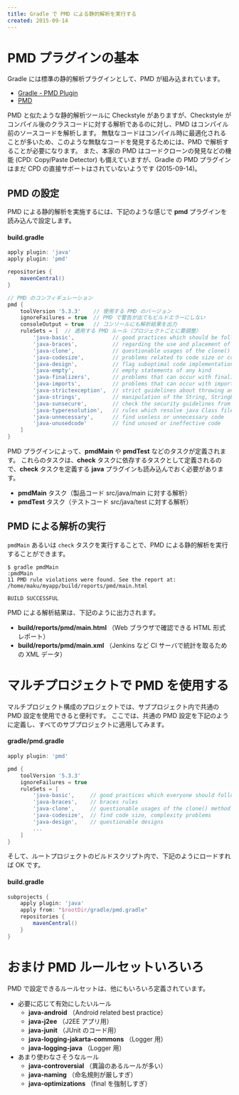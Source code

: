 ```yaml
---
title: Gradle で PMD による静的解析を実行する
created: 2015-09-14
---
```


PMD プラグインの基本
====
Gradle には標準の静的解析プラグインとして、PMD が組み込まれています。

* [Gradle - PMD Plugin](https://docs.gradle.org/current/userguide/pmd_plugin.html)
* [PMD](https://pmd.github.io/)

PMD と似たような静的解析ツールに Checkstyle がありますが、Checkstyle がコンパイル後のクラスコードに対する解析であるのに対し、PMD はコンパイル前のソースコードを解析します。
無駄なコードはコンパイル時に最適化されることが多いため、このような無駄なコードを発見するためには、PMD で解析することが必要になります。
また、本家の PMD はコードクローンの発見などの機能 (CPD: Copy/Paste Detector) も備えていますが、Gradle の PMD プラグインはまだ CPD の直接サポートはされていないようです (2015-09-14)。


PMD の設定
----

PMD による静的解析を実施するには、下記のような感じで **pmd** プラグインを読み込んで設定します。

#### build.gradle
```groovy
apply plugin: 'java'
apply plugin: 'pmd'

repositories {
    mavenCentral()
}

// PMD のコンフィギュレーション
pmd {
    toolVersion '5.3.3'    // 使用する PMD のバージョン
    ignoreFailures = true  // PMD で警告が出てもビルドエラーにしない
    consoleOutput = true   // コンソールにも解析結果を出力
    ruleSets = [  // 適用する PMD ルール（プロジェクトごとに要調整）
        'java-basic',            // good practices which should be followed
        'java-braces',           // regarding the use and placement of braces
        'java-clone',            // questionable usages of the clone() method
        'java-codesize',         // problems related to code size or complexity
        'java-design',           // flag suboptimal code implementations
        'java-empty',            // empty statements of any kind
        'java-finalizers',       // problems that can occur with finalizers
        'java-imports',          // problems that can occur with import statements
        'java-strictexception',  // strict guidelines about throwing and catching exceptions
        'java-strings',          // manipulation of the String, StringBuffer, or StringBuilder instances
        'java-sunsecure',        // check the security guidelines from Sun
        'java-typeresolution',   // rules which resolve java Class files for comparison
        'java-unnecessary',      // find useless or unnecessary code
        'java-unusedcode'        // find unused or ineffective code
    ]
}
```

PMD プラグインによって、**pmdMain** や **pmdTest** などのタスクが定義されます。
これらのタスクは、**check** タスクに依存するタスクとして定義されるので、**check** タスクを定義する **java** プラグインも読み込んでおく必要があります。

* **pmdMain** タスク（製品コード src/java/main に対する解析）
* **pmdTest** タスク（テストコード src/java/test に対する解析）

PMD による解析の実行
----
`pmdMain` あるいは `check` タスクを実行することで、PMD による静的解析を実行することができます。

```
$ gradle pmdMain
:pmdMain
11 PMD rule violations were found. See the report at: /home/maku/myapp/build/reports/pmd/main.html

BUILD SUCCESSFUL
```

PMD による解析結果は、下記のように出力されます。

* **build/reports/pmd/main.html** （Web ブラウザで確認できる HTML 形式レポート）
* **build/reports/pmd/main.xml** （Jenkins など CI サーバで統計を取るための XML データ）


マルチプロジェクトで PMD を使用する
====
マルチプロジェクト構成のプロジェクトでは、サブプロジェクト内で共通の PMD 設定を使用できると便利です。
ここでは、共通の PMD 設定を下記のように定義し、すべてのサブプロジェクトに適用してみます。

#### gradle/pmd.gradle
```groovy
apply plugin: 'pmd'

pmd {
    toolVersion '5.3.3'
    ignoreFailures = true
    ruleSets = [
        'java-basic',     // good practices which everyone should follow
        'java-braces',    // braces rules
        'java-clone',     // questionable usages of the clone() method
        'java-codesize',  // find code size, complexity problems
        'java-design',    // questionable designs
        ...
    ]
}
```

そして、ルートプロジェクトのビルドスクリプト内で、下記のようにロードすれば OK です。

#### build.gradle

```groovy
subprojects {
    apply plugin: 'java'
    apply from: "$rootDir/gradle/pmd.gradle"
    repositories {
        mavenCentral()
    }
}
```

おまけ PMD ルールセットいろいろ
====

PMD で設定できるルールセットは、他にもいろいろ定義されています。

* 必要に応じて有効にしたいルール
  * **java-android**  （Android related best practice）
  * **java-j2ee**  （J2EE アプリ用）
  * **java-junit**  （JUnit のコード用）
  * **java-logging-jakarta-commons**  （Logger 用）
  * **java-logging-java**  （Logger 用）
* あまり使わなさそうなルール
  * **java-controversial**  （異論のあるルールが多い）
  * **java-naming**  （命名規則が厳しすぎ）
  * **java-optimizations**  （final を強制しすぎ）
